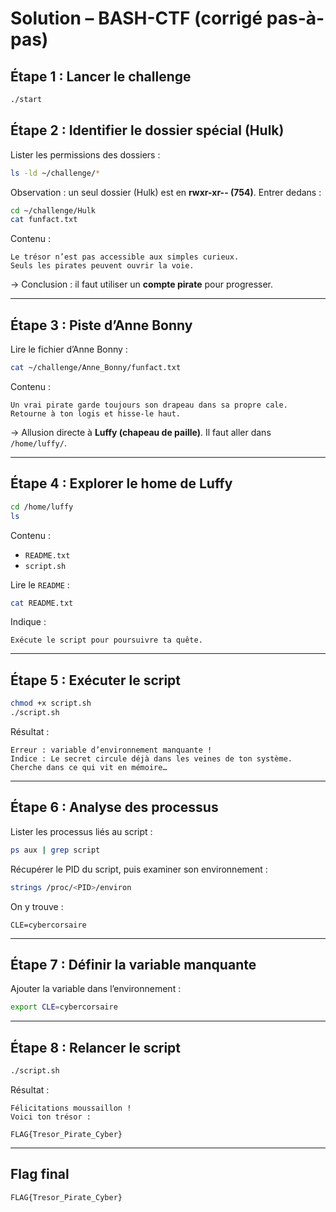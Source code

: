 # Solution – BASH-CTF (corrigé pas-à-pas)

## Étape 1 : Lancer le challenge

```bash
./start
```

## Étape 2 : Identifier le dossier spécial (Hulk)

Lister les permissions des dossiers :

```bash
ls -ld ~/challenge/*
```

Observation : un seul dossier (Hulk) est en **rwxr-xr-- (754)**.
Entrer dedans :

```bash
cd ~/challenge/Hulk
cat funfact.txt
```

Contenu :
```
Le trésor n’est pas accessible aux simples curieux.
Seuls les pirates peuvent ouvrir la voie.
```
→ Conclusion : il faut utiliser un **compte pirate** pour progresser.

---

## Étape 3 : Piste d’Anne Bonny
Lire le fichier d’Anne Bonny :
```bash
cat ~/challenge/Anne_Bonny/funfact.txt
```

Contenu :
```
Un vrai pirate garde toujours son drapeau dans sa propre cale. Retourne à ton logis et hisse-le haut.
```
→ Allusion directe à **Luffy (chapeau de paille)**.
Il faut aller dans `/home/luffy/`.

---

## Étape 4 : Explorer le home de Luffy
```bash
cd /home/luffy
ls
```

Contenu :
* `README.txt`
* `script.sh`

Lire le `README` :
```bash
cat README.txt
```

Indique :
```
Exécute le script pour poursuivre ta quête.
```

---

## Étape 5 : Exécuter le script
```bash
chmod +x script.sh
./script.sh
```

Résultat :
```
Erreur : variable d’environnement manquante !
Indice : Le secret circule déjà dans les veines de ton système.
Cherche dans ce qui vit en mémoire…
```

---

## Étape 6 : Analyse des processus
Lister les processus liés au script :
```bash
ps aux | grep script
```

Récupérer le PID du script, puis examiner son environnement :
```bash
strings /proc/<PID>/environ
```

On y trouve :

```
CLE=cybercorsaire
```

---

## Étape 7 : Définir la variable manquante
Ajouter la variable dans l’environnement :

```bash
export CLE=cybercorsaire
```

---

## Étape 8 : Relancer le script
```bash
./script.sh
```

Résultat :
```
Félicitations moussaillon !
Voici ton trésor :

FLAG{Tresor_Pirate_Cyber}
```

---

## Flag final
```
FLAG{Tresor_Pirate_Cyber}
```
